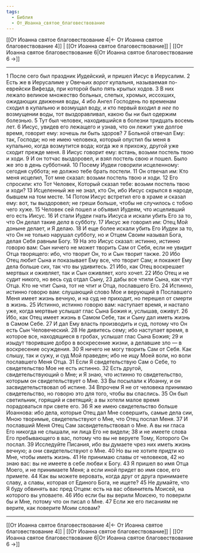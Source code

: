 ```yaml
---
tags:
  - Библия
  - От_Иоанна_святое_благовествование
---
```

[[От Иоанна святое благовествование 4|← От Иоанна святое благовествование 4]] | [[От Иоанна святое благовествование]] | [[От Иоанна святое благовествование 6|От Иоанна святое благовествование 6 →]]

---
1 После сего был праздник Иудейский, и пришел Иисус в Иерусалим.
2 Есть же в Иерусалиме у Овечьих <I>ворот</I> купальня, называемая по-еврейски Вифезда, при которой было пять крытых ходов.
3 В них лежало великое множество больных, слепых, хромых, иссохших, ожидающих движения воды,
4 ибо Ангел Господень по временам сходил в купальню и возмущал воду, и кто первый входил <I>в</I> <I>нее</I> по возмущении воды, тот выздоравливал, какою бы ни был одержим болезнью.
5 Тут был человек, находившийся в болезни тридцать восемь лет.
6 Иисус, увидев его лежащего и узнав, что он лежит уже долгое время, говорит ему: хочешь ли быть здоров?
7 Больной отвечал Ему: так, Господи; но не имею человека, который опустил бы меня в купальню, когда возмутится вода; когда же я прихожу, другой уже сходит прежде меня.
8 Иисус говорит ему: встань, возьми постель твою и ходи.
9 И он тотчас выздоровел, и взял постель свою и пошел. Было же это в день субботний.
10 Посему Иудеи говорили исцеленному: сегодня суббота; не должно тебе брать постели.
11 Он отвечал им: Кто меня исцелил, Тот мне сказал: возьми постель твою и ходи.
12 Его спросили: кто Тот Человек, Который сказал тебе: возьми постель твою и ходи?
13 Исцеленный же не знал, кто Он, ибо Иисус скрылся в народе, бывшем на том месте.
14 Потом Иисус встретил его в храме и сказал ему: вот, ты выздоровел; не греши больше, чтобы не случилось с тобою чего хуже.
15 Человек сей пошел и объявил Иудеям, что исцеливший его есть Иисус.
16 И стали Иудеи гнать Иисуса и искали убить Его за то, что Он делал такие <I>дела</I> в субботу.
17 Иисус же говорил им: Отец Мой доныне делает, и Я делаю.
18 И еще более искали убить Его Иудеи за то, что Он не только нарушал субботу, но и Отцем Своим называл Бога, делая Себя равным Богу.
19 На это Иисус сказал: истинно, истинно говорю вам: Сын ничего не может творить Сам от Себя, если не увидит Отца творящего: ибо, что творит Он, то и Сын творит также.
20 Ибо Отец любит Сына и показывает Ему все, что творит Сам; и покажет Ему дела больше сих, так что вы удивитесь.
21 Ибо, как Отец воскрешает мертвых и оживляет, так и Сын оживляет, кого хочет.
22 Ибо Отец и не судит никого, но весь суд отдал Сыну,
23 дабы все чтили Сына, как чтут Отца. Кто не чтит Сына, тот не чтит и Отца, пославшего Его.
24 Истинно, истинно говорю вам: слушающий слово Мое и верующий в Пославшего Меня имеет жизнь вечную, и на суд не приходит, но перешел от смерти в жизнь.
25 Истинно, истинно говорю вам: наступает время, и настало уже, когда мертвые услышат глас Сына Божия и, услышав, оживут.
26 Ибо, как Отец имеет жизнь в Самом Себе, так и Сыну дал иметь жизнь в Самом Себе.
27 И дал Ему власть производить и суд, потому что Он есть Сын Человеческий.
28 Не дивитесь сему; ибо наступает время, в которое все, находящиеся в гробах, услышат глас Сына Божия;
29 и изыдут творившие добро в воскресение жизни, а делавшие зло — в воскресение осуждения.
30 Я ничего не могу творить Сам от Себя. Как слышу, так и сужу, и суд Мой праведен; ибо не ищу Моей воли, но воли пославшего Меня Отца.
31 Если Я свидетельствую Сам о Себе, то свидетельство Мое не есть истинно.
32 Есть другой, свидетельствующий о Мне; и Я знаю, что истинно то свидетельство, которым он свидетельствует о Мне.
33 Вы посылали к Иоанну, и он засвидетельствовал об истине.
34 Впрочем Я не от человека принимаю свидетельство, но говорю это для того, чтобы вы спаслись.
35 Он был светильник, горящий и светящий; а вы хотели малое время порадоваться при свете его.
36 Я же имею свидетельство больше Иоаннова: ибо дела, которые Отец дал Мне совершить, самые дела сии, Мною творимые, свидетельствуют о Мне, что Отец послал Меня.
37 И пославший Меня Отец Сам засвидетельствовал о Мне. А вы ни гласа Его никогда не слышали, ни лица Его не видели;
38 и не имеете слова Его пребывающего в вас, потому что вы не веруете Тому, Которого Он послал.
39 Исследуйте Писания, ибо вы думаете чрез них иметь жизнь вечную; а они свидетельствуют о Мне.
40 Но вы не хотите придти ко Мне, чтобы иметь жизнь.
41 Не принимаю славы от человеков,
42 но знаю вас: вы не имеете в себе любви к Богу.
43 Я пришел во имя Отца Моего, и не принимаете Меня; а если иной придет во имя свое, его примете.
44 Как вы можете веровать, когда друг от друга принимаете славу, а славы, которая от Единого Бога, не ищете?
45 Не думайте, что Я буду обвинять вас пред Отцем: есть на вас обвинитель Моисей, на которого вы уповаете.
46 Ибо если бы вы верили Моисею, то поверили бы и Мне, потому что он писал о Мне.
47 Если же его писаниям не верите, как поверите Моим словам?

---
[[От Иоанна святое благовествование 4|← От Иоанна святое благовествование 4]] | [[От Иоанна святое благовествование]] | [[От Иоанна святое благовествование 6|От Иоанна святое благовествование 6 →]]